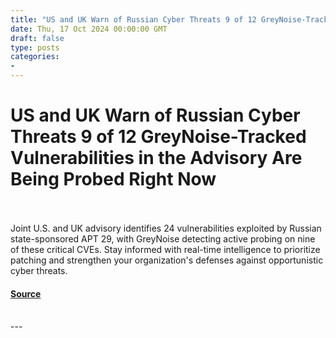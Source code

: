 ```yaml
---
title: "US and UK Warn of Russian Cyber Threats 9 of 12 GreyNoise-Tracked Vulnerabilities in the Advisory Are Being Probed Right Now"
date: Thu, 17 Oct 2024 00:00:00 GMT
draft: false
type: posts
categories: 
- 
---
```

# US and UK Warn of Russian Cyber Threats 9 of 12 GreyNoise-Tracked Vulnerabilities in the Advisory Are Being Probed Right Now

<br/>

<br/>
Joint U.S. and UK advisory identifies 24 vulnerabilities exploited by Russian state-sponsored APT 29, with GreyNoise detecting active probing on nine of these critical CVEs. Stay informed with real-time intelligence to prioritize patching and strengthen your organization's defenses against opportunistic cyber threats.

#### [Source](https://www.greynoise.io/blog/u-s-and-uk-warn-of-russian-cyber-threats-9-of-24-vulnerabilities-in-the-advisory-are-being-probed-right-now)

<br/>
---
